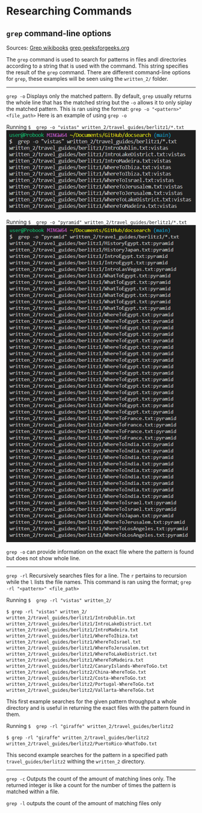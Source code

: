 # Researching Commands

 ## `grep` command-line options
 Sources: [Grep wikibooks](https://en.wikibooks.org/wiki/Grep)
 [grep geeksforgeeks.org](https://www.geeksforgeeks.org/grep-command-in-unixlinux/)
 

The `grep` command is used to search for patterns in files andl directories according to a string that is used with the command. This string specifies the result of the `grep` command. There are different command-line options for `grep`, these examples will be seen using the `written_2/` folder.

---

`grep -o`
Displays only the matched pattern. By default, `grep` usually returns the whole line that has the matched string but the `-o` allows it to only siplay the matched pattern. This is ran using the format: `grep -o "<pattern>" <file_path>` Here is an example of using `grep -o`

Running `$  grep -o "vistas" written_2/travel_guides/berlitz1/*.txt`
![Image](https://github.com/karinnamonzon/lab3Report/blob/main/grepO1.png?raw=true)

Running `$  grep -o "pyramid" written_2/travel_guides/berlitz1/*.txt`
![Image](https://github.com/karinnamonzon/lab3Report/blob/main/grepOpyramid.png?raw=true)

`grep -o` can provide information on the exact file where the pattern is found but does not show whole line. 

---

`grep -rl`
Recursively searches files for a line. The `r` pertains to recursion while the `l` lists the file names. This command is ran using the format; `grep -rl "<pattern>" <file_path>` 

Running `$  grep -rl "vistas" written_2/`
```
$ grep -rl "vistas" written_2/
written_2/travel_guides/berlitz1/IntroDublin.txt
written_2/travel_guides/berlitz1/IntroLakeDistrict.txt
written_2/travel_guides/berlitz1/IntroMadeira.txt
written_2/travel_guides/berlitz1/WhereToIbiza.txt
written_2/travel_guides/berlitz1/WhereToIsrael.txt
written_2/travel_guides/berlitz1/WhereToJerusalem.txt
written_2/travel_guides/berlitz1/WhereToLakeDistrict.txt
written_2/travel_guides/berlitz1/WhereToMadeira.txt
written_2/travel_guides/berlitz2/CanaryIslands-WhereToGo.txt
written_2/travel_guides/berlitz2/China-WhereToGo.txt
written_2/travel_guides/berlitz2/Costa-WhereToGo.txt
written_2/travel_guides/berlitz2/Portugal-WhereToGo.txt
written_2/travel_guides/berlitz2/Vallarta-WhereToGo.txt
```
This first example searches for the given pattern throughput a whole directory and is useful in returning the exact files with the pattern found in them.

Running `$  grep -rl "giraffe" written_2/travel_guides/berlitz2`
```
$ grep -rl "giraffe" written_2/travel_guides/berlitz2
written_2/travel_guides/berlitz2/PuertoRico-WhatToDo.txt
```
This second example searches for the pattern in a specified path `travel_guides/berlitz2` withing the `written_2` directory. 

---

`grep -c`
Outputs the count of the amount of matching lines only. The returned integer is like a count for the number of times the pattern is matched within a file.

`grep -l`
outputs the count of the amount of matching files only
